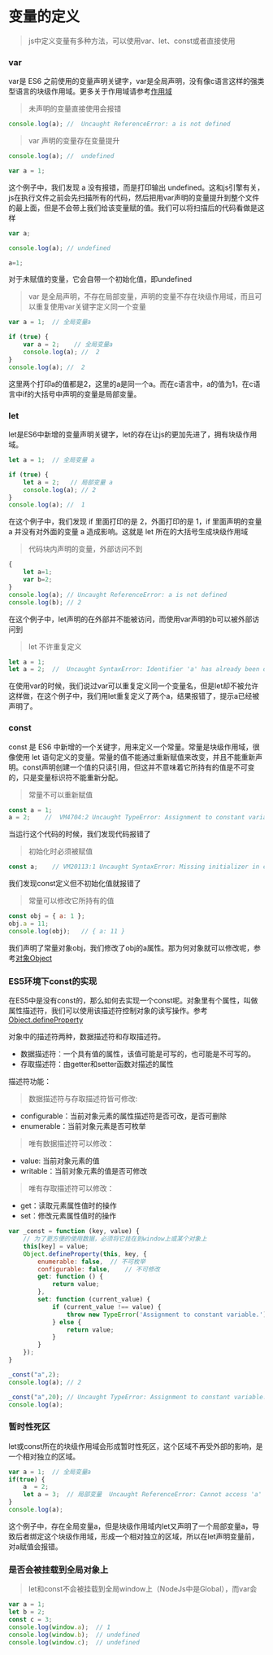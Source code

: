 # 变量的定义

> js中定义变量有多种方法，可以使用var、let、const或者直接使用

### var
var是 ES6 之前使用的变量声明关键字，var是全局声明，没有像c语言这样的强类型语言的块级作用域。更多关于作用域请参考[作用域](scope)

> 未声明的变量直接使用会报错

``` javascript
console.log(a); //  Uncaught ReferenceError: a is not defined
```

> var 声明的变量存在变量提升

``` javascript
console.log(a); //  undefined

var a = 1;
```
这个例子中，我们发现 a 没有报错，而是打印输出 undefined。这和js引擎有关，js在执行文件之前会先扫描所有的代码，然后把用var声明的变量提升到整个文件的最上面，但是不会带上我们给该变量赋的值。我们可以将扫描后的代码看做是这样

``` javascript
var a;

console.log(a); // undefined

a=1;
```
对于未赋值的变量，它会自带一个初始化值，即undefined

> var 是全局声明，不存在局部变量，声明的变量不存在块级作用域，而且可以重复使用var关键字定义同一个变量

``` javascript
var a = 1;  // 全局变量a

if (true) {
    var a = 2;    // 全局变量a
    console.log(a); //  2
}
console.log(a); //  2
```
这里两个打印a的值都是2，这里的a是同一个a。而在c语言中，a的值为1，在c语言中if的大括号中声明的变量是局部变量。

### let
let是ES6中新增的变量声明关键字，let的存在让js的更加先进了，拥有块级作用域。
``` javascript
let a = 1;  // 全局变量 a

if (true) {
    let a = 2;   // 局部变量 a
    console.log(a); // 2
}
console.log(a); //  1
```
在这个例子中，我们发现 if 里面打印的是 2，外面打印的是 1，if 里面声明的变量 a 并没有对外面的变量 a 造成影响。这就是 let 所在的大括号生成块级作用域

> 代码块内声明的变量，外部访问不到

``` javascript
{
    let a=1;
    var b=2;
}
console.log(a); // Uncaught ReferenceError: a is not defined
console.log(b); // 2
```
在这个例子中，let声明的在外部并不能被访问，而使用var声明的b可以被外部访问到

> let 不许重复定义

```javascript
let a = 1;
let a = 2;  //  Uncaught SyntaxError: Identifier 'a' has already been declared
```
在使用var的时候，我们说过var可以重复定义同一个变量名，但是let却不被允许这样做，在这个例子中，我们用let重复定义了两个a，结果报错了，提示a已经被声明了。

### const
const 是 ES6 中新增的一个关键字，用来定义一个常量。常量是块级作用域，很像使用 let 语句定义的变量。常量的值不能通过重新赋值来改变，并且不能重新声明。const声明创建一个值的只读引用，但这并不意味着它所持有的值是不可变的，只是变量标识符不能重新分配。

> 常量不可以重新赋值

``` javascript
const a = 1;
a = 2;    //  VM4704:2 Uncaught TypeError: Assignment to constant variable.
```
当运行这个代码的时候，我们发现代码报错了

> 初始化时必须被赋值

``` javascript
const a;    // VM20113:1 Uncaught SyntaxError: Missing initializer in const declaration
```
我们发现const定义但不初始化值就报错了

>常量可以修改它所持有的值

``` javascript
const obj = { a: 1 };
obj.a = 11;
console.log(obj);   // { a: 11 }
```
我们声明了常量对象obj，我们修改了obj的a属性。那为何对象就可以修改呢，参考[对象Object](object)

### ES5环境下const的实现
在ES5中是没有const的，那么如何去实现一个const呢。对象里有个属性，叫做属性描述符，我们可以使用该描述符控制对象的读写操作。参考[Object.defineProperty](object?Object.defineProperty)

对象中的描述符两种，数据描述符和存取描述符。
- 数据描述符：一个具有值的属性，该值可能是可写的，也可能是不可写的。
- 存取描述符：由getter和setter函数对描述的属性

描述符功能：

> 数据描述符与存取描述符皆可修改:

- configurable：当前对象元素的属性描述符是否可改，是否可删除
- enumerable：当前对象元素是否可枚举

> 唯有数据描述符可以修改：

- value: 当前对象元素的值
- writable：当前对象元素的值是否可修改

> 唯有存取描述符可以修改：

- get：读取元素属性值时的操作
- set：修改元素属性值时的操作

```javascript
var _const = function (key, value) {
    // 为了更方便的使用数据，必须将它挂在到window上或某个对象上
    this[key] = value;
    Object.defineProperty(this, key, {
        enumerable: false,  // 不可枚举
        configurable: false,    // 不可修改
        get: function () {
            return value;
        },
        set: function (current_value) {
            if (current_value !== value) {
                throw new TypeError('Assignment to constant variable.')
            } else {
                return value;
            }
        }
    });
}

_const("a",2);
console.log(a); // 2

_const("a",20); // Uncaught TypeError: Assignment to constant variable.
console.log(a);

```

### 暂时性死区
let或const所在的块级作用域会形成暂时性死区，这个区域不再受外部的影响，是一个相对独立的区域。

```javascript
var a = 1;  // 全局变量a
if(true) {
    a  = 2; 
    let a = 3;  // 局部变量  Uncaught ReferenceError: Cannot access 'a' before initialization
}
console.log(a);
```
这个例子中，存在全局变量a，但是块级作用域内let又声明了一个局部变量a，导致后者绑定这个块级作用域，形成一个相对独立的区域，所以在let声明变量前，对a赋值会报错。

### 是否会被挂载到全局对象上

> let和const不会被挂载到全局window上（NodeJs中是Global），而var会

``` javascript
var a = 1;
let b = 2;
const c = 3;
console.log(window.a);  // 1
console.log(window.b);  // undefined
console.log(window.c);  // undefined
```